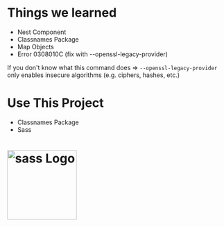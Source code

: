 # Things we learned

- Nest Component
- Classnames Package
- Map Objects
- Error 0308010C (fix with --openssl-legacy-provider)

If you don't know what this command does =>
`--openssl-legacy-provider` only enables insecure algorithms (e.g. ciphers, hashes, etc.)

# Use This Project
- Classnames Package
- Sass



# <a href='https://github.com/sass/sass'><img src='https://rawgit.com/sass/sass-site/main/source/assets/img/logos/logo.svg' height='160' alt='sass Logo' aria-label='redux.js.org' /></a>
